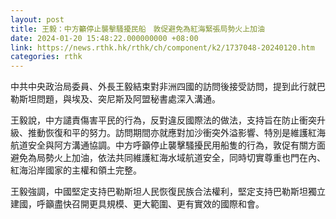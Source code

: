 ```yaml
---
layout: post
title: 王毅：中方籲停止襲擊騷擾民船　敦促避免為紅海緊張局勢火上加油
date: 2024-01-20 15:48:22.000000000 +08:00
link: https://news.rthk.hk/rthk/ch/component/k2/1737048-20240120.htm
categories: rthk
---
```


中共中央政治局委員、外長王毅結束對非洲四國的訪問後接受訪問，提到此行就巴勒斯坦問題，與埃及、突尼斯及阿盟秘書處深入溝通。

王毅說，中方譴責傷害平民的行為，反對違反國際法的做法，支持旨在防止衝突升級、推動恢復和平的努力。訪問期間亦就應對加沙衝突外溢影響、特別是維護紅海航道安全與阿方溝通協調。中方呼籲停止襲擊騷擾民用船隻的行為，敦促有關方面避免為局勢火上加油，依法共同維護紅海水域航道安全，同時切實尊重也門在內、紅海沿岸國家的主權和領土完整。

王毅強調，中國堅定支持巴勒斯坦人民恢復民族合法權利，堅定支持巴勒斯坦獨立建國，呼籲盡快召開更具規模、更大範圍、更有實效的國際和會。
